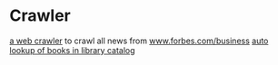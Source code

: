 # Crawler
[a web crawler](https://github.com/ShuEmily/Crawler/tree/main/forbes_scrape_task) to crawl all news from www.forbes.com/business
[auto lookup of books in library catalog](https://github.com/ShuEmily/Crawler/blob/main/batchLookUpLibraryCatalog.py)
